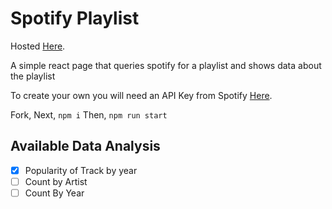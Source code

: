 # Spotify Playlist

Hosted [Here](https://spotify-playlist-fun.netlify.app/).

A simple react page that queries spotify for a playlist and shows data about the playlist

To create your own you will need an API Key from Spotify [Here](https://developer.spotify.com).

Fork,
Next, `npm i`
Then, `npm run start`

## Available Data Analysis

- [x] Popularity of Track by year
- [ ] Count by Artist
- [ ] Count By Year
